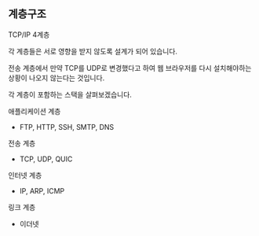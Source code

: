 ## 계층구조

TCP/IP 4계층

각 계층들은 서로 영향을 받지 않도록 설계가 되어 있습니다.

전송 계층에서 만약 TCP를 UDP로 변경했다고 하여 웹 브라우저를 다시 설치해야하는 상황이 나오지 않는다는 것입니다.

각 계층이 포함하는 스택을 살펴보겠습니다.

애플리케이션 계층
- FTP, HTTP, SSH, SMTP, DNS

전송 계층
- TCP, UDP, QUIC

인터넷 계층
- IP, ARP, ICMP

링크 계층
- 이더넷

